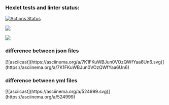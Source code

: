 ### Hexlet tests and linter status:
[![Actions Status](https://github.com/vitaliialymar/frontend-project-46/workflows/hexlet-check/badge.svg)](https://github.com/vitaliialymar/frontend-project-46/actions)

<a href="https://codeclimate.com/github/vitaliialymar/frontend-project-46/maintainability"><img src="https://api.codeclimate.com/v1/badges/2f8400fe2af51b4197cb/maintainability" /></a>

<a href="https://codeclimate.com/github/vitaliialymar/frontend-project-46/test_coverage"><img src="https://api.codeclimate.com/v1/badges/2f8400fe2af51b4197cb/test_coverage" /></a>

<h3>difference between json files</h3>
[![asciicast](https://asciinema.org/a/7K1FKuWBJun0VOzQWfYaa6Un6.svg)](https://asciinema.org/a/7K1FKuWBJun0VOzQWfYaa6Un6)

<h3>difference between yml files</h3>
[![asciicast](https://asciinema.org/a/524999.svg)](https://asciinema.org/a/524999)